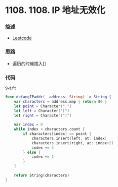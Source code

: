 # 1108. 1108. IP 地址无效化

### 简述

- [Leetcode](https://leetcode-cn.com/problems/defanging-an-ip-address/)

### 思路

- 遍历的时候插入[]

### 代码

`Swift`

```swift
func defangIPaddr(_ address: String) -> String {
    var characters = address.map { return $0 }
    let point = Character(".")
    let left = Character("[")
    let right = Character("]")
    
    var index = 0
    while index < characters.count {
        if characters[index] == point {
            characters.insert(left, at: index)
            characters.insert(right, at: index+2)
            index += 3
        } else {
            index += 1
        }
    }
    
    return String(characters)
}

```